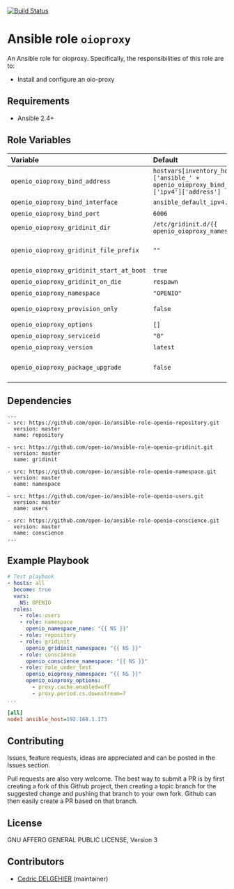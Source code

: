 [![Build Status](https://travis-ci.org/open-io/ansible-role-openio-oioproxy.svg?branch=master)](https://travis-ci.org/open-io/ansible-role-openio-oioproxy)
# Ansible role `oioproxy`

An Ansible role for oioproxy. Specifically, the responsibilities of this role are to:

- Install and configure an oio-proxy

## Requirements

- Ansible 2.4+

## Role Variables


| Variable   | Default | Comments (type)  |
| :---       | :---    | :---             |
| `openio_oioproxy_bind_address` | `hostvars[inventory_hostname]['ansible_' + openio_oioproxy_bind_interface]['ipv4']['address']` | IP address to use |
| `openio_oioproxy_bind_interface` | `ansible_default_ipv4.alias` | NIC name to use |
| `openio_oioproxy_bind_port` | `6006` | Port number to open |
| `openio_oioproxy_gridinit_dir` | `/etc/gridinit.d/{{ openio_oioproxy_namespace }}` | Path to copy the gridinit conf |
| `openio_oioproxy_gridinit_file_prefix` | `""` | Maybe set it to {{ openio_oioproxy_namespace }}- for old gridinit's style |
| `openio_oioproxy_gridinit_start_at_boot` | `true` | Start at system boot |
| `openio_oioproxy_gridinit_on_die` | `respawn` | Start at system boot |
| `openio_oioproxy_namespace` | `"OPENIO"` | Namespace OPENIO |
| `openio_oioproxy_provision_only` | `false` | Provision only, without restarting the services |
| `openio_oioproxy_options` | `[]` | List of options |
| `openio_oioproxy_serviceid` | `"0"` | ID in gridinit |
| `openio_oioproxy_version` | `latest` | Install a specific version |
| `openio_oioproxy_package_upgrade` | `false` | Set the packages to the latest version (to be set in extra_vars) |

## Dependencies
```
---
- src: https://github.com/open-io/ansible-role-openio-repository.git
  version: master
  name: repository

- src: https://github.com/open-io/ansible-role-openio-gridinit.git
  version: master
  name: gridinit

- src: https://github.com/open-io/ansible-role-openio-namespace.git
  version: master
  name: namespace

- src: https://github.com/open-io/ansible-role-openio-users.git
  version: master
  name: users

- src: https://github.com/open-io/ansible-role-openio-conscience.git
  version: master
  name: conscience
...
```

## Example Playbook

```yaml
# Test playbook
- hosts: all
  become: true
  vars:
    NS: OPENIO
  roles:
    - role: users
    - role: namespace
      openio_namespace_name: "{{ NS }}"
    - role: repository
    - role: gridinit
      openio_gridinit_namespace: "{{ NS }}"
    - role: conscience
      openio_conscience_namespace: "{{ NS }}"
    - role: role_under_test
      openio_oioproxy_namespace: "{{ NS }}"
      openio_oioproxy_options:
        - proxy.cache.enabled=off
        - proxy.period.cs.downstream=7
...
```

```ini
[all]
node1 ansible_host=192.168.1.173
```

## Contributing

Issues, feature requests, ideas are appreciated and can be posted in the Issues section.

Pull requests are also very welcome.
The best way to submit a PR is by first creating a fork of this Github project, then creating a topic branch for the suggested change and pushing that branch to your own fork.
Github can then easily create a PR based on that branch.

## License

GNU AFFERO GENERAL PUBLIC LICENSE, Version 3

## Contributors

- [Cedric DELGEHIER](https://github.com/cdelgehier) (maintainer)
